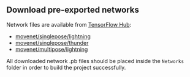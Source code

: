 ## Download pre-exported networks

Network files are available from [TensorFlow Hub](https://tfhub.dev/s?q=movenet):
- [movenet/singlepose/lightning](https://tfhub.dev/google/movenet/singlepose/lightning/4)
- [movenet/singlepose/thunder](https://tfhub.dev/google/movenet/singlepose/thunder/4)
- [movenet/multipose/lightning](https://tfhub.dev/google/movenet/multipose/lightning/1)

All downloaded network .pb files should be placed inside the `Networks` folder in order to build the project successfully.